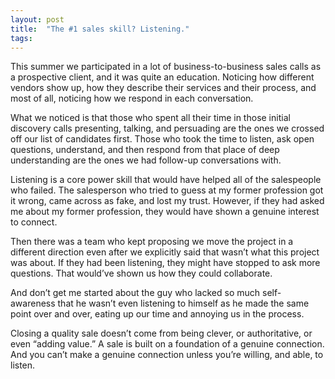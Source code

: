 ```yaml
---
layout: post
title:  "The #1 sales skill? Listening."
tags: 
---
```


This summer we participated in a lot of business-to-business sales calls as a prospective client, and it was quite an education. Noticing how different vendors show up, how they describe their services and their process, and most of all, noticing how we respond in each conversation.

What we noticed is that those who spent all their time in those initial discovery calls presenting, talking, and persuading are the ones we crossed off our list of candidates first. Those who took the time to listen, ask open questions, understand, and then respond from that place of deep understanding are the ones we had follow-up conversations with.

Listening is a core power skill that would have helped all of the salespeople who failed. The salesperson who tried to guess at my former profession got it wrong, came across as fake, and lost my trust. However, if they had asked me about my former profession, they would have shown a genuine interest to connect.

Then there was a team who kept proposing we move the project in a different direction even after we explicitly said that wasn’t what this project was about. If they had been listening, they might have stopped to ask more questions. That would’ve shown us how they could collaborate. 

And don’t get me started about the guy who lacked so much self-awareness that he wasn’t even listening to himself as he made the same point over and over, eating up our time and annoying us in the process.

Closing a quality sale doesn’t come from being clever, or authoritative, or even “adding value.” A sale is built on a foundation of a genuine connection. And you can’t make a genuine connection unless you’re willing, and able, to listen.
